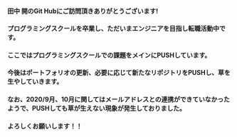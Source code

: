 #### 田中 開のGit Hubにご訪問頂きありがとうございます!

#### プログラミングスクールを卒業し、ただいまエンジニアを目指し転職活動中です。

#### ここではプログラミングスクールでの課題をメインにPUSHしています。

#### 今後はポートフォリオの更新、必要に応じて新たなリポジトリをPUSHし、草を生やしていきます。

#### なお、2020/9月、10月に関してはメールアドレスとの連携ができていなかったようで、PUSHしても草が生えない現象が発生しておりました。

#### よろしくお願いします！！


